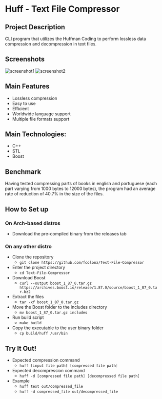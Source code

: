 # Huff - Text File Compressor

## Project Description
CLI program that utilizes the Huffman Coding to perform lossless data compression and decompression in text files.

## Screenshots
![screenshot1](https://raw.github.com/fcolona/Text-File-Compressor/main/screenshot1.svg)
![screenshot2](https://raw.github.com/fcolona/Text-File-Compressor/main/screenshot2.svg)

## Main Features
- Lossless compression
- Easy to use
- Efficient
- Worldwide language support
- Multiple file formats support

## Main Technologies:
- C++
- STL
- Boost

## Benchmark
Having tested compressing parts of books in english and portuguese (each part varying from 1000 bytes to 12000 bytes), the program had an average rate of reduction of 40.7% in the size of the files.

## How to Set up
### On Arch-based distros
- Download the pre-compiled binary from the releases tab

### On any other distro
- Clone the repository  
    - ```git clone https://github.com/fcolona/Text-File-Compressor```
- Enter the project directory
    - ```cd Text-File-Compressor```
- Download Boost
    - ```curl --output boost_1_87_0.tar.gz https://archives.boost.io/release/1.87.0/source/boost_1_87_0.tar.bz2```
- Extract the files
    - ```tar -xf boost_1_87_0.tar.gz```
- Move the Boost folder to the includes directory
    - ```mv boost_1_87_0.tar.gz includes```
- Run build script
    - ```make build```
- Copy the executable to the user binary folder 
    - ```cp build/huff /usr/bin```

## Try It Out!
- Expected compression command
    - ```huff [input file path] [compressed file path]```
- Expected decompression command
    - ```huff -d [compressed file path] [decompressed file path]```
- Example
    - ```huff text out/compressed_file```
    - ```huff -d compressed_file out/decompressed_file```
